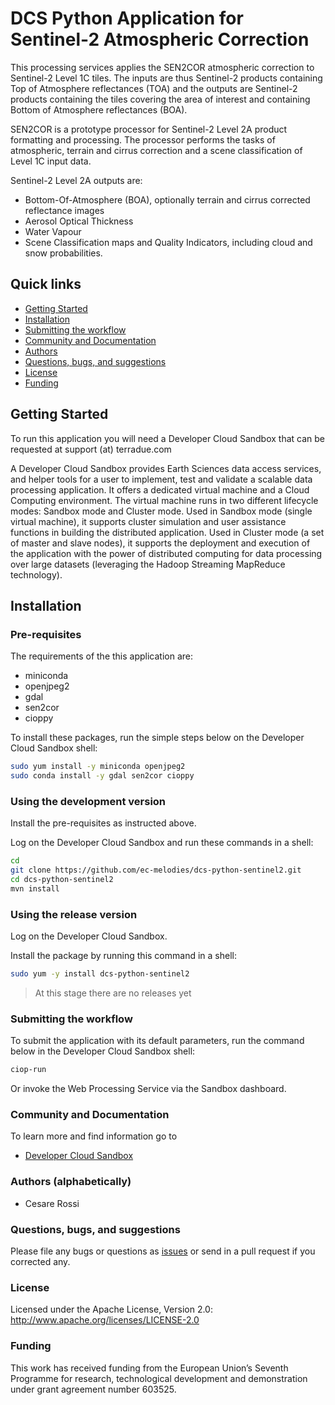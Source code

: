 # DCS Python Application for Sentinel-2 Atmospheric Correction

This processing services applies the SEN2COR atmospheric correction to Sentinel-2 Level 1C tiles. The inputs are thus Sentinel-2 products containing Top of Atmosphere reflectances (TOA) and the outputs are Sentinel-2 products containing the tiles covering the area of interest and containing Bottom of Atmosphere reflectances (BOA).

SEN2COR is a prototype processor for Sentinel-2 Level 2A product formatting and processing. The processor performs the tasks of atmospheric, terrain and cirrus correction and a scene classification of Level 1C input data.

Sentinel-2 Level 2A outputs are:

* Bottom-Of-Atmosphere (BOA), optionally terrain and cirrus corrected reflectance images
* Aerosol Optical Thickness
* Water Vapour
* Scene Classification maps and Quality Indicators, including cloud and snow probabilities.

## Quick links
 
* [Getting Started](#getting-started)
* [Installation](#installation)
* [Submitting the workflow](#submit)
* [Community and Documentation](#community)
* [Authors](#authors)
* [Questions, bugs, and suggestions](#questions)
* [License](#license)
* [Funding](#funding)

## <a name="getting-started"></a>Getting Started 

To run this application you will need a Developer Cloud Sandbox that can be requested at support (at) terradue.com

A Developer Cloud Sandbox provides Earth Sciences data access services, and helper tools for a user to implement, test and validate a scalable data processing application. It offers a dedicated virtual machine and a Cloud Computing environment.
The virtual machine runs in two different lifecycle modes: Sandbox mode and Cluster mode. 
Used in Sandbox mode (single virtual machine), it supports cluster simulation and user assistance functions in building the distributed application.
Used in Cluster mode (a set of master and slave nodes), it supports the deployment and execution of the application with the power of distributed computing for data processing over large datasets (leveraging the Hadoop Streaming MapReduce technology). 

## <a name="installation"></a>Installation

### Pre-requisites

The requirements of the this application are:

* miniconda
* openjpeg2
* gdal
* sen2cor
* cioppy

To install these packages, run the simple steps below on the Developer Cloud Sandbox shell:

```bash
sudo yum install -y miniconda openjpeg2
sudo conda install -y gdal sen2cor cioppy
```

### Using the development version

Install the pre-requisites as instructed above.

Log on the Developer Cloud Sandbox and run these commands in a shell:

```bash
cd
git clone https://github.com/ec-melodies/dcs-python-sentinel2.git
cd dcs-python-sentinel2
mvn install
```

### Using the release version

Log on the Developer Cloud Sandbox.

Install the package by running this command in a shell:

```bash
sudo yum -y install dcs-python-sentinel2
```

> At this stage there are no releases yet

### <a name="submit"></a>Submitting the workflow

To submit the application with its default parameters, run the command below in the Developer Cloud Sandbox shell:

```bash
ciop-run
```
Or invoke the Web Processing Service via the Sandbox dashboard.

### <a name="community"></a>Community and Documentation

To learn more and find information go to 

* [Developer Cloud Sandbox](http://docs.terradue.com/developer-sandbox/)  

### <a name="authors"></a>Authors (alphabetically)

* Cesare Rossi

### <a name="questions"></a>Questions, bugs, and suggestions

Please file any bugs or questions as [issues](https://github.com/ec-melodies/dcs-bash-sentinel2/issues) or send in a pull request if you corrected any.

### <a name="license"></a>License

Licensed under the Apache License, Version 2.0: http://www.apache.org/licenses/LICENSE-2.0

### <a name="funding"></a>Funding

This work has received funding from the European Union’s Seventh Programme for research, technological development and demonstration under grant agreement number 603525.
